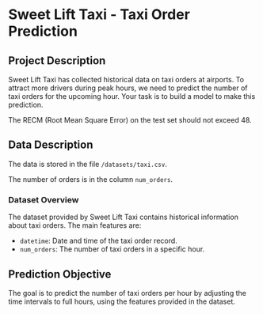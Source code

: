 # Sweet Lift Taxi - Taxi Order Prediction

## Project Description

Sweet Lift Taxi has collected historical data on taxi orders at airports. To attract more drivers during peak hours, we need to predict the number of taxi orders for the upcoming hour. Your task is to build a model to make this prediction.

The RECM (Root Mean Square Error) on the test set should not exceed 48.

## Data Description

The data is stored in the file `/datasets/taxi.csv`. 

The number of orders is in the column `num_orders`.

### Dataset Overview

The dataset provided by Sweet Lift Taxi contains historical information about taxi orders. The main features are:

- `datetime`: Date and time of the taxi order record.
- `num_orders`: The number of taxi orders in a specific hour.

## Prediction Objective

The goal is to predict the number of taxi orders per hour by adjusting the time intervals to full hours, using the features provided in the dataset.
